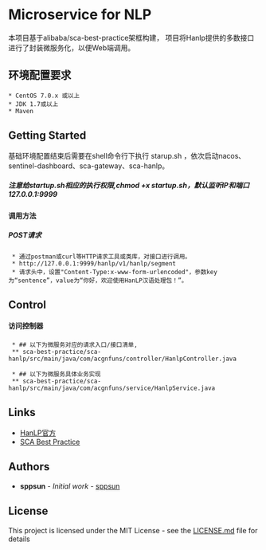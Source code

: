 # Microservice for NLP

本项目基于alibaba/sca-best-practice架框构建， 项目将Hanlp提供的多数接口进行了封装微服务化，以便Web端调用。

## 环境配置要求 
    * CentOS 7.0.x 或以上
    * JDK 1.7或以上
    * Maven

## Getting Started

基础环境配置结束后需要在shell命令行下执行 starup.sh ，依次启动nacos、sentinel-dashboard、sca-gateway、sca-hanlp。
##### 注意给startup.sh相应的执行权限,chmod +x startup.sh，默认监听IP和端口 127.0.0.1:9999

#### 调用方法
##### POST请求
     * 通过postman或curl等HTTP请求工具或类库，对接口进行调用。
     * http://127.0.0.1:9999/hanlp/v1/hanlp/segment
     * 请求头中，设置"Content-Type:x-www-form-urlencoded"，参数key为“sentence”，value为“你好，欢迎使用HanLP汉语处理包！”。

## Control
#### 访问控制器
     * ## 以下为微服务对应的请求入口/接口清单,
     ** sca-best-practice/sca-hanlp/src/main/java/com/acgnfuns/controller/HanlpController.java
     
     * ## 以下为微服务具体业务实现
     ** sca-best-practice/sca-hanlp/src/main/java/com/acgnfuns/service/HanlpService.java
     
## Links

* [HanLP官方](https://github.com/hankcs/HanLP)
* [SCA Best Practice](https://github.com/alibaba/sca-best-practice)

## Authors

* **sppsun** - *Initial work* - [sppsun](https://github.com/sppsun)

## License

This project is licensed under the MIT License - see the [LICENSE.md](LICENSE.md) file for details
